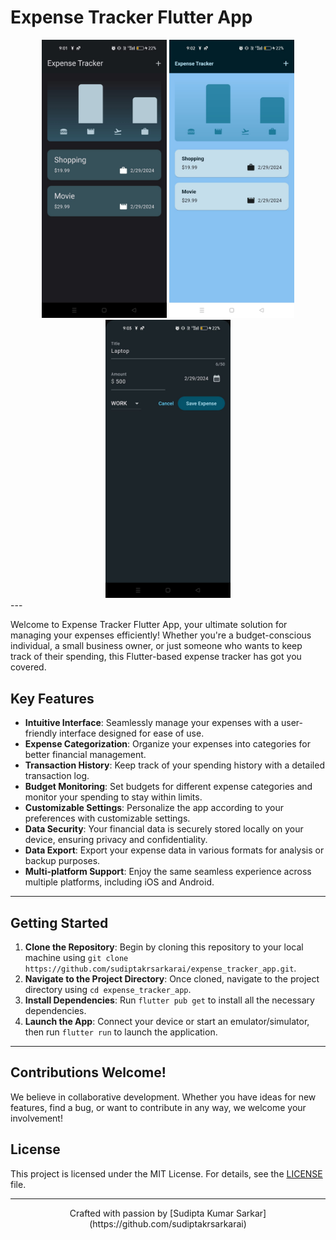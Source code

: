 # Expense Tracker Flutter App

<div align="center">
  <img src="expense_tracker_logo.png" alt="Expense Tracker Logo" width="200">
  <img src="expense_list.png" alt="Expense List Screenshot" width="200">
  <img src="add_expense.png" alt="Add Expense Screenshot" width="200">
</div>
---

Welcome to Expense Tracker Flutter App, your ultimate solution for managing your expenses efficiently! Whether you're a budget-conscious individual, a small business owner, or just someone who wants to keep track of their spending, this Flutter-based expense tracker has got you covered.

## Key Features

- **Intuitive Interface**: Seamlessly manage your expenses with a user-friendly interface designed for ease of use.
- **Expense Categorization**: Organize your expenses into categories for better financial management.
- **Transaction History**: Keep track of your spending history with a detailed transaction log.
- **Budget Monitoring**: Set budgets for different expense categories and monitor your spending to stay within limits.
- **Customizable Settings**: Personalize the app according to your preferences with customizable settings.
- **Data Security**: Your financial data is securely stored locally on your device, ensuring privacy and confidentiality.
- **Data Export**: Export your expense data in various formats for analysis or backup purposes.
- **Multi-platform Support**: Enjoy the same seamless experience across multiple platforms, including iOS and Android.

---

## Getting Started

1. **Clone the Repository**: Begin by cloning this repository to your local machine using `git clone https://github.com/sudiptakrsarkarai/expense_tracker_app.git`.
2. **Navigate to the Project Directory**: Once cloned, navigate to the project directory using `cd expense_tracker_app`.
3. **Install Dependencies**: Run `flutter pub get` to install all the necessary dependencies.
4. **Launch the App**: Connect your device or start an emulator/simulator, then run `flutter run` to launch the application.

---

## Contributions Welcome!

We believe in collaborative development. Whether you have ideas for new features, find a bug, or want to contribute in any way, we welcome your involvement!

## License

This project is licensed under the MIT License. For details, see the [LICENSE](LICENSE) file.

---

<p align="center">
  Crafted with passion by [Sudipta Kumar Sarkar](https://github.com/sudiptakrsarkarai)
</p>
